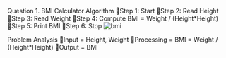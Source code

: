 Question 1. BMI Calculator
Algorithm
Step 1: Start
Step 2: Read Height
Step 3: Read Weight
Step 4: Compute BMI = Weight / (Height*Height)
Step 5: Print BMI
Step 6: Stop
![bmi](https://github.com/SWEG-2015EC-Batch/Binary-Bombers/assets/149233041/d81d5ddd-f7d9-4659-9dce-fec4e7f36a9f)


Problem Analysis
Input = Height, Weight
Processing = BMI = Weight / (Height*Height)
Output = BMI
